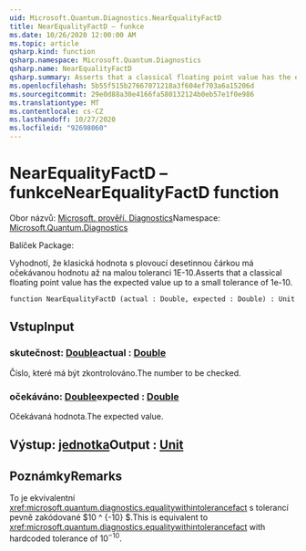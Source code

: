 ```yaml
---
uid: Microsoft.Quantum.Diagnostics.NearEqualityFactD
title: NearEqualityFactD – funkce
ms.date: 10/26/2020 12:00:00 AM
ms.topic: article
qsharp.kind: function
qsharp.namespace: Microsoft.Quantum.Diagnostics
qsharp.name: NearEqualityFactD
qsharp.summary: Asserts that a classical floating point value has the expected value up to a small tolerance of 1e-10.
ms.openlocfilehash: 5b55f515b27667071218a3f604ef703a6a15206d
ms.sourcegitcommit: 29e0d88a30e4166fa580132124b0eb57e1f0e986
ms.translationtype: MT
ms.contentlocale: cs-CZ
ms.lasthandoff: 10/27/2020
ms.locfileid: "92698060"
---
```

# <a name="nearequalityfactd-function"></a><span data-ttu-id="50031-102">NearEqualityFactD – funkce</span><span class="sxs-lookup"><span data-stu-id="50031-102">NearEqualityFactD function</span></span>

<span data-ttu-id="50031-103">Obor názvů: [Microsoft. prověří. Diagnostics](xref:Microsoft.Quantum.Diagnostics)</span><span class="sxs-lookup"><span data-stu-id="50031-103">Namespace: [Microsoft.Quantum.Diagnostics](xref:Microsoft.Quantum.Diagnostics)</span></span>

<span data-ttu-id="50031-104">Balíček [](https://nuget.org/packages/)</span><span class="sxs-lookup"><span data-stu-id="50031-104">Package: [](https://nuget.org/packages/)</span></span>


<span data-ttu-id="50031-105">Vyhodnotí, že klasická hodnota s plovoucí desetinnou čárkou má očekávanou hodnotu až na malou toleranci 1E-10.</span><span class="sxs-lookup"><span data-stu-id="50031-105">Asserts that a classical floating point value has the expected value up to a small tolerance of 1e-10.</span></span>

```qsharp
function NearEqualityFactD (actual : Double, expected : Double) : Unit
```


## <a name="input"></a><span data-ttu-id="50031-106">Vstup</span><span class="sxs-lookup"><span data-stu-id="50031-106">Input</span></span>

### <a name="actual--double"></a><span data-ttu-id="50031-107">skutečnost: [Double](xref:microsoft.quantum.lang-ref.double)</span><span class="sxs-lookup"><span data-stu-id="50031-107">actual : [Double](xref:microsoft.quantum.lang-ref.double)</span></span>

<span data-ttu-id="50031-108">Číslo, které má být zkontrolováno.</span><span class="sxs-lookup"><span data-stu-id="50031-108">The number to be checked.</span></span>


### <a name="expected--double"></a><span data-ttu-id="50031-109">očekáváno: [Double](xref:microsoft.quantum.lang-ref.double)</span><span class="sxs-lookup"><span data-stu-id="50031-109">expected : [Double](xref:microsoft.quantum.lang-ref.double)</span></span>

<span data-ttu-id="50031-110">Očekávaná hodnota.</span><span class="sxs-lookup"><span data-stu-id="50031-110">The expected value.</span></span>



## <a name="output--unit"></a><span data-ttu-id="50031-111">Výstup: [jednotka](xref:microsoft.quantum.lang-ref.unit)</span><span class="sxs-lookup"><span data-stu-id="50031-111">Output : [Unit](xref:microsoft.quantum.lang-ref.unit)</span></span>



## <a name="remarks"></a><span data-ttu-id="50031-112">Poznámky</span><span class="sxs-lookup"><span data-stu-id="50031-112">Remarks</span></span>

<span data-ttu-id="50031-113">To je ekvivalentní <xref:microsoft.quantum.diagnostics.equalitywithintolerancefact> s tolerancí pevně zakódované $10 ^ {-10} $.</span><span class="sxs-lookup"><span data-stu-id="50031-113">This is equivalent to <xref:microsoft.quantum.diagnostics.equalitywithintolerancefact> with hardcoded tolerance of $10^{-10}$.</span></span>